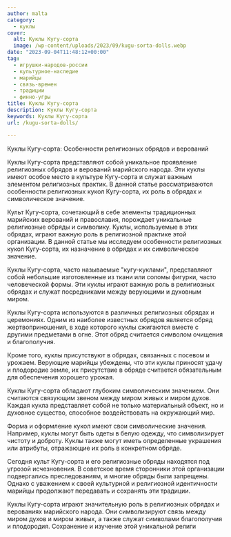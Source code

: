 ```yaml
---
author: malta
category:
  - куклы
cover:
  alt: Куклы Кугу-сорта
  image: /wp-content/uploads/2023/09/kugu-sorta-dolls.webp
date: "2023-09-04T11:48:12+00:00"
tag:
  - игрушки-народов-россии
  - культурное-наследие
  - марийцы
  - связь-времен
  - традиции
  - финно-угры
title: Куклы Кугу-сорта
description: Куклы Кугу-сорта
keywords: Куклы Кугу-сорта
url: /kugu-sorta-dolls/

---
```

Куклы Кугу-сорта: Особенности религиозных обрядов и верований

Куклы Кугу-сорта представляют собой уникальное проявление религиозных обрядов и верований марийского народа. Эти куклы имеют особое место в культуре Кугу-сорта и служат важным элементом религиозных практик. В данной статье рассматриваются особенности религиозных кукол Кугу-сорта, их роль в обрядах и символическое значение.

Культ Кугу-сорта, сочетающий в себе элементы традиционных марийских верований и православия, порождает уникальные религиозные обряды и символику. Куклы, используемые в этих обрядах, играют важную роль в религиозной практике этой организации. В данной статье мы исследуем особенности религиозных кукол Кугу-сорта, их назначение в обрядах и их символическое значение.

Куклы Кугу-сорта, часто называемые "кугу-куклами", представляют собой небольшие изготовленные из ткани или соломы фигурки, часто человеческой формы. Эти куклы играют важную роль в религиозных обрядах и служат посредниками между верующими и духовным миром.

Куклы Кугу-сорта используются в различных религиозных обрядах и церемониях. Одним из наиболее известных обрядов является обряд жертвоприношения, в ходе которого куклы сжигаются вместе с другими предметами в огне. Этот обряд считается символом очищения и благополучия.

Кроме того, куклы присутствуют в обрядах, связанных с посевом и урожаем. Верующие марийцы убеждены, что эти куклы приносят удачу и плодородие земле, их присутствие в обряде считается обязательным для обеспечения хорошего урожая.

Куклы Кугу-сорта обладают глубоким символическим значением. Они считаются связующим звеном между миром живых и миром духов. Каждая кукла представляет собой не только материальный объект, но и духовное существо, способное воздействовать на окружающий мир.

Форма и оформление кукол имеют свои символические значения. Например, куклы могут быть одеты в белую одежду, что символизирует чистоту и доброту. Куклы также могут иметь определенные украшения или атрибуты, отражающие их роль в конкретном обряде.

Сегодня культ Кугу-сорта и его религиозные обряды находятся под угрозой исчезновения. В советское время сторонники этой организации подвергались преследованиям, и многие обряды были запрещены. Однако с уважением к своей культурной и религиозной идентичности марийцы продолжают передавать и сохранять эти традиции.

Куклы Кугу-сорта играют значительную роль в религиозных обрядах и верованиях марийского народа. Они символизируют связь между миром духов и миром живых, а также служат символами благополучия и плодородия. Сохранение и изучение этой уникальной религи
